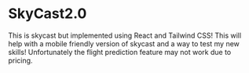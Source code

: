 # SkyCast2.0
This is skycast but implemented using React and Tailwind CSS!
This will help with a mobile friendly version of skycast and a way to test my new skills!
Unfortunately the flight prediction feature may not work due to pricing.


